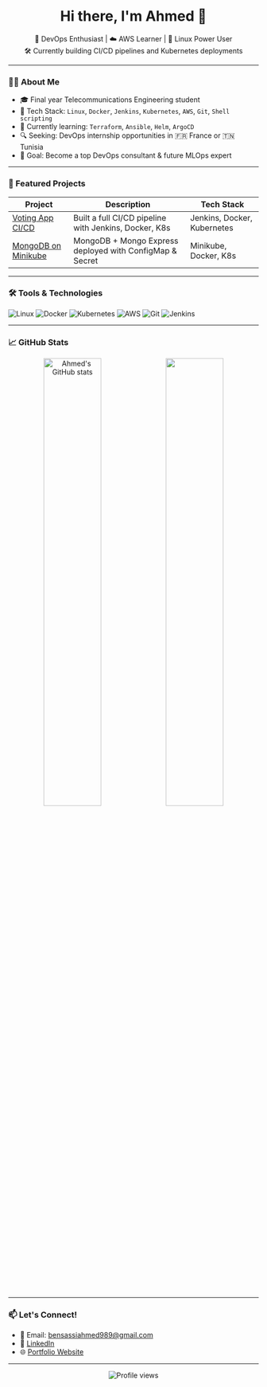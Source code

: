 <h1 align="center">Hi there, I'm Ahmed 👋</h1>

<p align="center">
  🚀 DevOps Enthusiast | ☁️ AWS Learner | 🐧 Linux Power User<br>
  🛠️ Currently building CI/CD pipelines and Kubernetes deployments
</p>

---

### 👨‍💻 About Me

- 🎓 Final year Telecommunications Engineering student
- 🧰 Tech Stack: `Linux`, `Docker`, `Jenkins`, `Kubernetes`, `AWS`, `Git`, `Shell scripting`
- 🌱 Currently learning: `Terraform`, `Ansible`, `Helm`, `ArgoCD`
- 🔍 Seeking: DevOps internship opportunities in 🇫🇷 France or 🇹🇳 Tunisia
- 🧠 Goal: Become a top DevOps consultant & future MLOps expert

---

### 📌 Featured Projects

| Project | Description | Tech Stack |
|--------|-------------|------------|
| [Voting App CI/CD](https://github.com/your-repo) | Built a full CI/CD pipeline with Jenkins, Docker, K8s | Jenkins, Docker, Kubernetes |
| [MongoDB on Minikube](https://github.com/your-repo) | MongoDB + Mongo Express deployed with ConfigMap & Secret | Minikube, Docker, K8s |

---

### 🛠️ Tools & Technologies

![Linux](https://img.shields.io/badge/Linux-FCC624?logo=linux&logoColor=black&style=flat-square)
![Docker](https://img.shields.io/badge/Docker-2496ED?logo=docker&logoColor=white&style=flat-square)
![Kubernetes](https://img.shields.io/badge/Kubernetes-326CE5?logo=kubernetes&logoColor=white&style=flat-square)
![AWS](https://img.shields.io/badge/AWS-232F3E?logo=amazon-aws&logoColor=white&style=flat-square)
![Git](https://img.shields.io/badge/Git-F05032?logo=git&logoColor=white&style=flat-square)
![Jenkins](https://img.shields.io/badge/Jenkins-D24939?logo=jenkins&logoColor=white&style=flat-square)

---

### 📈 GitHub Stats

<p align="center">
  <img src="https://github-readme-stats.vercel.app/api?username=bensassiahmed&show_icons=true&theme=github_dark" alt="Ahmed's GitHub stats" width="48%"/>
  <img src="https://github-readme-streak-stats.herokuapp.com?user=bensassiahmed&theme=github-dark&date_format=M%20j%5B%2C%20Y%5D" width="48%"/>
</p>

---

### 📫 Let's Connect!

- 📧 Email: bensassiahmed989@gmail.com
- 💼 [LinkedIn](https://www.linkedin.com/in/your-link/)
- 🌐 [Portfolio Website](https://yourwebsite.com)

---

<!-- Optional visitor badge -->
<p align="center">
  <img src="https://komarev.com/ghpvc/?username=bensassiahmed&style=flat-square&color=blue" alt="Profile views"/>
</p>
